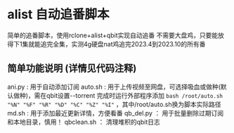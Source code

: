 # alist 自动追番脚本
简单的追番脚本，使用rclone+alist+qbit实现自动追番
不需要大盘鸡，只要能放得下1集就能追完全集，实测4g硬盘nat鸡追完2023.4到2023.10的所有番

## 简单功能说明 (详情见代码注释)
ani.py : 用于自动添加订阅
auto.sh : 用于上传视频至网盘，可选择吸血或做种(默认做种)，需在qbit设置--torrent 完成时运行外部程序添加 `bash /root/auto.sh "%N" "%F" "%R" "%D" "%C" "%Z" "%I"` ，其中/root/auto.sh换为脚本实际路径
md.sh : 用于添加最近更新详情，方便看番
qb_del.py ： 用于批量删除过期订阅和本地目录，慎用！
qbclean.sh ： 清理堆积的qbit日志
